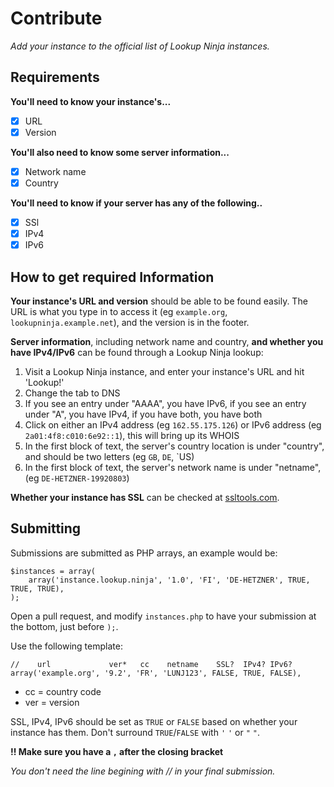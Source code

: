 # Contribute
_Add your instance to the official list of Lookup Ninja instances._

## Requirements

**You'll need to know your instance's...**
- [x] URL
- [x] Version

**You'll also need to know some server information...**
- [x] Network name
- [x] Country

**You'll need to know if your server has any of the following..**
- [x] SSl
- [x] IPv4
- [x] IPv6

## How to get required Information
**Your instance's URL and version** should be able to be found easily. The URL is what you type in to access it (eg `example.org`, `lookupninja.example.net`), and the version is in the footer.

**Server information**, including network name and country, **and whether you have IPv4/IPv6** can be found through a Lookup Ninja lookup:
1. Visit a Lookup Ninja instance, and enter your instance's URL and hit 'Lookup!'
2. Change the tab to DNS
3. If you see an entry under "AAAA", you have IPv6, if you see an entry under "A", you have IPv4, if you have both, you have both
4. Click on either an IPv4 address (eg `162.55.175.126`) or IPv6 address (eg `2a01:4f8:c010:6e92::1`), this will bring up its WHOIS
5. In the first block of text, the server's country location is under "country", and should be two letters (eg `GB`, `DE`, `US)
6. In the first block of text, the server's network name is under "netname", (eg `DE-HETZNER-19920803`)

**Whether your instance has SSL** can be checked at [ssltools.com](https://ssltools.com).

## Submitting
Submissions are submitted as PHP arrays, an example would be:
```
$instances = array(
    array('instance.lookup.ninja', '1.0', 'FI', 'DE-HETZNER', TRUE, TRUE, TRUE),
);
```

Open a pull request, and modify `instances.php` to have your submission at the bottom, just before `);`.

Use the following template:

```
//    url             ver*   cc    netname    SSL?  IPv4? IPv6?
array('example.org', '9.2', 'FR', 'LUNJ123', FALSE, TRUE, FALSE), 
```
* cc = country code
* ver = version

SSL, IPv4, IPv6 should be set as `TRUE` or `FALSE` based on whether your instance has them. Don't surround `TRUE`/`FALSE` with `'` `'` or `"` `"`.

**!! Make sure you have a `,` after the closing bracket**

_You don't need the line begining with // in your final submission._
